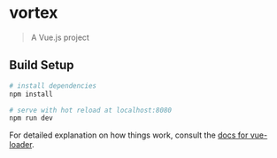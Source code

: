# vortex

> A Vue.js project

## Build Setup

``` bash
# install dependencies
npm install

# serve with hot reload at localhost:8080
npm run dev
```

For detailed explanation on how things work, consult the [docs for vue-loader](http://vuejs.github.io/vue-loader).

